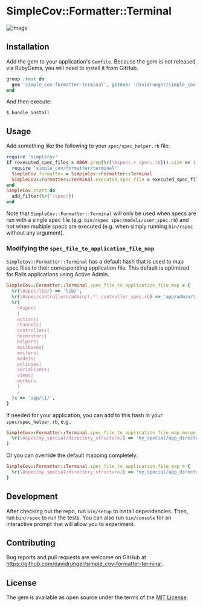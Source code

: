 # SimpleCov::Formatter::Terminal

![image](https://user-images.githubusercontent.com/8197963/194628739-7f51e575-0c74-4325-87b7-a0422b9548a1.png)

## Installation

Add the gem to your application's `Gemfile`. Because the gem is not released via RubyGems, you will
need to install it from GitHub.

```rb
group :test do
  gem 'simple_cov-formatter-terminal', github: 'davidrunger/simple_cov-formatter-terminal'
end
```

And then execute:

```
$ bundle install
```

## Usage

Add something like the following to your `spec/spec_helper.rb` file:

```rb
require 'simplecov'
if (executed_spec_files = ARGV.grep(%r{\Aspec/.+_spec\.rb})).size == 1
  require 'simple_cov/formatter/terminal'
  SimpleCov.formatter = SimpleCov::Formatter::Terminal
  SimpleCov::Formatter::Terminal.executed_spec_file = executed_spec_files.first
end
SimpleCov.start do
  add_filter(%r{^/spec/})
end
```

Note that `SimpleCov::Formatter::Terminal` will only be used when specs are run with a single spec
file (e.g. `bin/rspec spec/models/user_spec.rb`) and not when multiple specs are executed (e.g. when
simply running `bin/rspec` without any argument).

### Modifying the `spec_file_to_application_file_map`

`SimpleCov::Formatter::Terminal` has a default hash that is used to map spec files to their
corresponding application file. This default is optimized for Rails applications using Active Admin.

```rb
SimpleCov::Formatter::Terminal.spec_file_to_application_file_map = {
  %r{\Aspec/lib/} => 'lib/',
  %r{\Aspec/controllers/admin/(.*)_controller_spec.rb} => 'app/admin/\1.rb',
  %r{
    \Aspec/
    (
    actions|
    channels|
    controllers|
    decorators|
    helpers|
    mailboxes|
    mailers|
    models|
    policies|
    serializers|
    views|
    workers
    )
    /
  }x => 'app/\1/',
}
```

If needed for your application, you can add to this hash in your `spec/spec_helper.rb`, e.g.:

```rb
SimpleCov::Formatter::Terminal.spec_file_to_application_file_map.merge!(
  %r{\Aspec/my_special/directory_structure/} => 'my_special/app_directory/',
)
```

Or you can override the default mapping completely:

```rb
SimpleCov::Formatter::Terminal.spec_file_to_application_file_map = {
  %r{\Aspec/my_special/directory_structure/} => 'my_special/app_directory/',
}
```

## Development

After checking out the repo, run `bin/setup` to install dependencies. Then, run `bin/rspec` to run
the tests. You can also run `bin/console` for an interactive prompt that will allow you to
experiment.

## Contributing

Bug reports and pull requests are welcome on GitHub at
https://github.com/davidrunger/simple_cov-formatter-terminal.

## License

The gem is available as open source under the terms of the [MIT
License](https://opensource.org/licenses/MIT).
